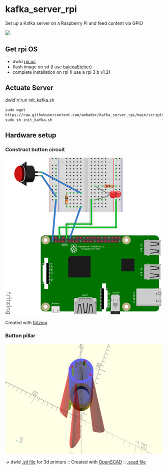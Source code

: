 # kafka_server_rpi
Set up a Kafka server on a Raspberry Pi and feed content via GPIO

<img src="https://images.unsplash.com/photo-1585141239600-03449aab6e10?ixlib=rb-1.2.1&ixid=MnwxMjA3fDB8MHxwaG90by1wYWdlfHx8fGVufDB8fHx8&auto=format&fit=crop&w=1050&q=80" width="525">

## Get rpi OS

* dwld [rpi os](https://downloads.raspberrypi.org/raspios_lite_armhf/images/raspios_lite_armhf-2021-05-28/2021-05-07-raspios-buster-armhf-lite.zip)
* flash image on sd (I use [balenaEtcher](https://www.balena.io/etcher/)) 
* complete installation on rpi (I use a rpi 3 b v1.2) 

## Actuate Server

dwld'n'run init_kafka.sh

```console
sudo wget https://raw.githubusercontent.com/ambader/kafka_server_rpi/main/scripts/init_kafka.sh
sudo sh init_kafka.sh
```
## Hardware setup

### Construct button circuit

<img src="https://raw.githubusercontent.com/ambader/kafka_server_rpi/main/img/circuit_diagram.png" width="500" height="500">

Created with [fritzing](https://fritzing.org/)

### Button pillar

<img src="https://raw.githubusercontent.com/ambader/kafka_server_rpi/main/img/button.png" width="750" height="350">

-> dwld [.stl file](https://github.com/ambader/kafka_server_rpi/blob/main/img/button.stl) for 3d printers :: Created with [OpenSCAD](https://openscad.org/) :: [.scad file](https://github.com/ambader/kafka_server_rpi/blob/main/scripts/button.scad)

